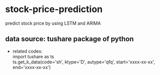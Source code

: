 # stock-price-prediction
predict stock price by using LSTM and ARIMA    

## data source: tushare package of python     
- related codes:     
import tushare as ts    
ts.get_k_data(code='sh', ktype='D', autype='qfq', start='xxxx-xx-xx', end='xxxx-xx-xx')     
